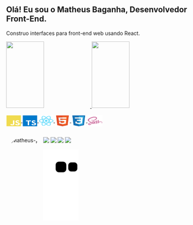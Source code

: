 ## Olá! Eu sou o Matheus Baganha, Desenvolvedor Front-End.

Construo interfaces para front-end web usando React. 

<div>
  <a href="https://github.com/MatheusBaganha">
  <img height="180em" width="45%"  src="https://github-readme-stats-git-masterrstaa-rickstaa.vercel.app/api?username=MatheusBaganha&show_icons=true&theme=tokyonight&include_all_commits=true&count_private=true"/>
  <img height="180em"  width="45%" src="https://github-readme-stats-git-masterrstaa-rickstaa.vercel.app/api/top-langs/?username=MatheusBaganha&layout=compact&langs_count=7&theme=tokyonight"/>
</div>

<div style="display: inline_block"><br>
  <img align="center" alt="Matheus-Js" height="30" width="40" src="https://raw.githubusercontent.com/devicons/devicon/master/icons/javascript/javascript-plain.svg">
  <img align="center" alt="Matheus-Ts" height="30" width="40" src="https://raw.githubusercontent.com/devicons/devicon/master/icons/typescript/typescript-plain.svg">
  <img align="center" alt="Matheus-React" height="30" width="40" src="https://raw.githubusercontent.com/devicons/devicon/master/icons/react/react-original.svg">
  <img align="center" alt="Matheus-HTML" height="30" width="40" src="https://raw.githubusercontent.com/devicons/devicon/master/icons/html5/html5-original.svg">
  <img align="center" alt="Matheus-CSS" height="30" width="40" src="https://raw.githubusercontent.com/devicons/devicon/master/icons/css3/css3-original.svg">
  <img align="center" alt="Matheus-CSS" height="30" width="40" src="https://raw.githubusercontent.com/devicons/devicon/master/icons/sass/sass-original.svg">
</div>

##

<div> 
  <img align="left" alt="Matheus-pic" height="180" style="border-radius:50px;" src="https://cdn.picrew.me/shareImg/org/202212/11534_TE9QSheN.png">
  <a href="mailto:matheus.baganha1@gmail.com"><img src="https://img.shields.io/badge/-Gmail-%23333?style=for-the-badge&logo=gmail&logoColor=white" target="_blank"></a>
  <a href="https://www.linkedin.com/in/matheusbaganha/" target="_blank"><img src="https://img.shields.io/badge/-LinkedIn-%230077B5?style=for-the-badge&logo=linkedin&logoColor=white" target="_blank"></a> 
  <a href="https://wa.me/5511913068951" target="_blank"><img src="https://img.shields.io/badge/WhatsApp-25D366?style=for-the-badge&logo=whatsapp&logoColor=white" target="_blank"></a> 
  <a href="https://matheusbaganha.github.io/portfolio/" target="_blank"><img src="https://img.shields.io/badge/website-000000?style=for-the-badge&logo=About.me&logoColor=white" target="_blank"></a>
 </div>
  
![Snake animation](https://github.com/MatheusBaganha/MatheusBaganha/blob/output/github-contribution-grid-snake.svg)
  

